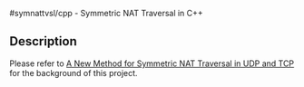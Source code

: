 #symnattvsl/cpp - Symmetric NAT Traversal in C++

## Description

Please refer to [A New Method for Symmetric NAT Traversal
in UDP and TCP](../doc/PAPER.md) for the background of this project.